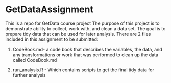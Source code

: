 # GetDataAssignment
This is a repo for GetData course project
The purpose of this project is to demonstrate ability to collect, work with, and clean a data set. The goal is to prepare tidy data that can be used for later analysis.
There are 2 files included in this assignment to be submitted:

1) CodeBook.md- a code book that describes the variables, the data, and any transformations or work that was performed to clean up the data called CodeBook.md

2) run_analysis.R - Which contains scripts to get the final tidy data for further analysis
